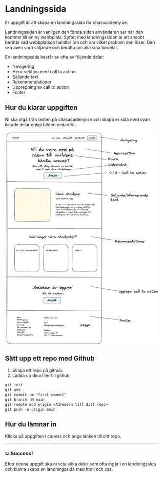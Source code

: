 # Landningssida

Er uppgift är att skapa en landningssida för chasacademy.se.

Landningssidan är vanligen den första sidan användaren ser när den kommer till en ny webbplats. Syftet med landningssidan är att snabbt berätta vad webbplatsen handlar om och om vilket problem den löser. Den ska även vara säljande och berätta om alla sina fördelar.

En landningssida består av ofta av följande delar:

- Navigering
- Hero-sektion med call to action
- Säljande text
- Rekommendationer
- Upprepning av call to action
- Footer

## Hur du klarar uppgiften

Ni ska utgå från texten på chasacademy.se och skapa er sida med ovan listade delar enligt bilden nedanför.

![Design](https://github.com/davidshore/chas_landingpage/blob/main/webbsida.png)

## Sätt upp ett repo med Github

1. Skapa ett repo på github.
2. Ladda up dina filer till github:

```
git init
git add .
git commit -m "first commit"
git branch -M main
git remote add origin <Adressen till ditt repo>
git push -u origin main
```

## Hur du lämnar in

Klicka på uppgiften i canvas och ange länken till ditt repo.

---

### :boom: Success!

Efter denna uppgift ska ni veta vilka delar som ofta ingår i en landningssida och kunna skapa en landningssida med html och css.
